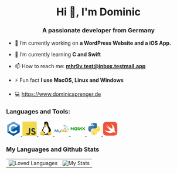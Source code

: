 <h1 align="center">Hi 👋, I'm Dominic</h1>
<h3 align="center">A passionate developer from Germany</h3>

- 🔭 I’m currently working on **a WordPress Website and a iOS App.**

- 🌱 I’m currently learning **C and Swift**

- 📫 How to reach me: **mhr9v.test@inbox.testmail.app**

- ⚡ Fun fact **I use MacOS, Linux and Windows**

- 💻 https://www.dominicsprenger.de

<h3 align="left">Languages and Tools:</h3>
<p align="left"> <a href="https://www.cprogramming.com/" target="_blank" rel="noreferrer"> <img src="https://raw.githubusercontent.com/devicons/devicon/master/icons/c/c-original.svg" alt="c" width="40" height="40"/> </a> <a href="https://developer.mozilla.org/en-US/docs/Web/JavaScript" target="_blank" rel="noreferrer"> <img src="https://raw.githubusercontent.com/devicons/devicon/master/icons/javascript/javascript-original.svg" alt="javascript" width="40" height="40"/> </a> <a href="https://www.linux.org/" target="_blank" rel="noreferrer"> <img src="https://raw.githubusercontent.com/devicons/devicon/master/icons/linux/linux-original.svg" alt="linux" width="40" height="40"/> </a> <a href="https://www.mysql.com/" target="_blank" rel="noreferrer"> <img src="https://raw.githubusercontent.com/devicons/devicon/master/icons/mysql/mysql-original-wordmark.svg" alt="mysql" width="40" height="40"/> </a> <a href="https://www.nginx.com" target="_blank" rel="noreferrer"> <img src="https://raw.githubusercontent.com/devicons/devicon/master/icons/nginx/nginx-original.svg" alt="nginx" width="40" height="40"/> </a> <a href="https://www.python.org" target="_blank" rel="noreferrer"> <img src="https://raw.githubusercontent.com/devicons/devicon/master/icons/python/python-original.svg" alt="python" width="40" height="40"/> </a> <a href="https://developer.apple.com/swift/" target="_blank" rel="noreferrer"> <img src="https://raw.githubusercontent.com/devicons/devicon/master/icons/swift/swift-original.svg" alt="swift" width="40" height="40"/> </a> </p>

### My Languages and Github Stats

<table>
  <tr>
    <td>
      <img src="https://github-readme-stats.vercel.app/api/top-langs/?username=laypexx&hide=roff&hide_title=true&show_icons=true&layout=compact&theme=github_dark&hide_border=true" title="Loved Languages" **alt="Loved Languages"/>
    </td>
    <td>
      <img src="https://github-readme-stats.vercel.app/api?username=laypexx&hide_title=true&show_icons=true&theme=github_dark&hide=contribs&include_all_commits=true&count_private=true&hide_border=true" title="My Stats" **alt="My Stats"/>
    </td>
  </tr>
</table>


